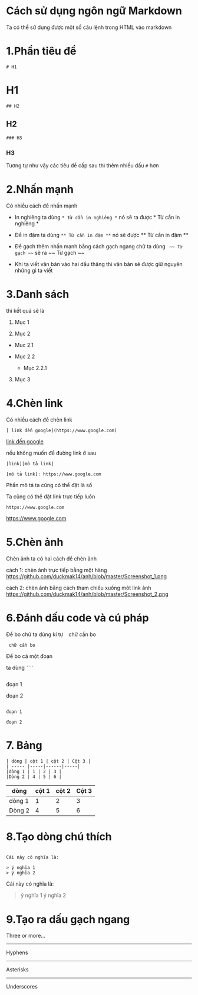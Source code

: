 # Cách sử dụng ngôn ngữ Markdown

Ta có thể sử dụng được một số câu lệnh trong HTML vào markdown 

# 1.Phần tiêu đề

```
# H1
```

# H1

``` 
## H2

```
## H2

```
### H3

```
### H3

Tương tự như vậy các tiêu đề cấp sau thì thêm nhiều dấu `#` hơn


# 2.Nhấn mạnh

Có nhiều cách để nhấn mạnh

- In nghiêng ta dùng `* Từ cần in nghiêng *` nó sẽ ra được * Từ cần in nghiêng *

- Để in đậm ta dùng `** Từ cần in đậm **` nó sẽ được ** Từ cần in đậm **

- Để gạch thêm nhấn mạnh bằng cách gạch ngang chữ ta dùng ` ~~ Từ gạch ~~` sẽ ra ~~ Từ gạch ~~

- Khi ta viết văn bản vào hai dấu thăng thì văn bản sẽ được giữ nguyên những gì ta viết 

# 3.Danh sách

thì kết quả sẽ là 

1. Mục 1

2. Mục 2

 * Muc 2.1
 
 * Mục 2.2
     
     - Mục 2.2.1

3. Mục 3

# 4.Chèn link

Có nhiều cách để chèn link

`[ link đến google](https://www.google.com)`

[ link đến google](https://www.google.com)

nếu không muốn để đường link ở sau

```
[link][mô tả link]

[mô tả link]: https://www.google.com
```

Phần mô tả ta cũng có thể đặt là số

Ta cũng có thể đặt link trực tiếp luôn 

`https://www.google.com`

https://www.google.com

# 5.Chèn ảnh

Chèn ảnh ta có hai cách để chèn ảnh 

cách 1: chèn ảnh trực tiếp bằng một hàng https://github.com/duckmak14/anh/blob/master/Screenshot_1.png

cách 2: chèn ảnh bằng cách tham chiếu xuống môt link ảnh https://github.com/duckmak14/anh/blob/master/Screenshot_2.png

# 6.Đánh dấu code và cú pháp

Để bo chữ ta dùng kí tự ` ` chữ cần bo` `

` chữ cần bo`

Để bo cả một đoạn

ta dùng ` ``` `

```

```
đoạn 1

đoạn 2
```
```

```
đoạn 1

đoạn 2
```



# 7. Bảng

```
| dòng | cột 1 | cột 2 | Cột 3 |
| ----- |-----|------|-----|
|dòng 1 | 1 | 2 | 3 |
|Dòng 2 | 4 | 5 | 6 |
```

| dòng | cột 1 | cột 2 | Cột 3 |
| ----- |-----|------|-----|
|dòng 1 | 1 | 2 | 3 |
|Dòng 2 | 4 | 5 | 6 |

# 8.Tạo dòng chú thích

```

Cái này có nghĩa là:

> ý nghĩa 1
> ý nghĩa 2
```

Cái này có nghĩa là:

> ý nghĩa 1
> ý nghĩa 2

# 9.Tạo ra dấu gạch ngang 

Three or more...

---

Hyphens

***

Asterisks

___

Underscores

